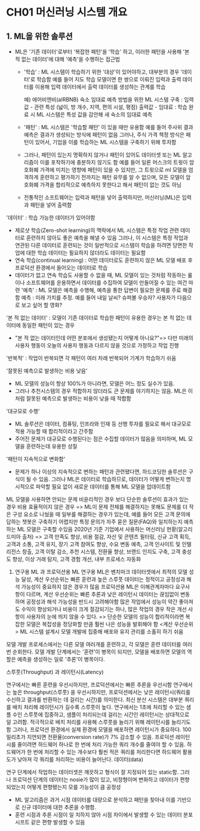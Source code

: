# CH01 머신러닝 시스템 개요

## 1. ML을 위한 솔루션
- ML은 '기존 데이터'로부터 '복잡한 패턴'을 '학습' 하고, 이러한 패턴을 사용해 '본 적 없는 데이터'에 대해 '예측'을 수행하는 접근법
  - '학습' : ML 시스템이 학습하기 위한 '대상'이 있어야하고,
    대부분의 경우 '데이터'로 학습함
    예를 들어 지도 학습 모델이면 한 쌍으로 이뤄진 입력과 출력 데이터를 이용해 입력 데이터에서 출력 데이터를 생성하는  관계를 학습

    예) 에어비엔비(aIRBNB) 숙소 임대료 예측 방법을 위한 ML 시스템 구축
    : 입력값 - 관련 특성 (넓이, 방 개수, 지역, 편의 시설, 평점)
    출력값 - 임대료
    : 학습 완료 시 ML 시스템은 특성 값을 감안해 새 숙소의 임대료 예측

  - '패턴' : ML 시스템은 '학습할 패턴' 이 있을 때만 유용함
    예를 들어 주사위 결과 예측은 결과가 생성되는 방식에 패턴이 없음
    그러나, 주식 가격 책정 방식은 패턴이 있어서, 기업을 이를 학습하는 ML 시스템을 구축하기 위해 투자함
  - 그러나, 패턴이 있는지 명확하지 않거나 패턴이 있어도 데이터셋 또는 ML 알고리즘이 이를 포착하기에 충분하지 않기도 함
  예를 들어 일론 머스크의 트윗이 암호화폐 가격에 미치는 영향에 패턴이 있을 수 있지만, 그 트윗으로 ml 모델을 엄격하게 훈련하고 평가하기 전까지는 패턴 유무를 알 수 없으며, 모든 모델이 암호화폐 가격을 합리적으로 예측하지 못한다고 해서 패턴이 없는 것도 아님

  - 전통적인 소프트웨어는 입력과 패턴을 넣어 출력하지만,
  머신러닝(ML)은 입력과 패턴을 넣어 출력함

'데이터' : 학습 가능한 데이터가 있어야함
- 제로샷 학습(Zero-shot learning)의 맥락에서 ML 시스템은 특정 작업 관련 데이터로 훈련하지 않아도 좋은 예측을 해낼 수 있음
그러나, 이 시스템은 특정 작업과 연관된 다른 데이터로 훈련되는 것이 일반적으로 시스템이 학습을 하려면 당면한 작업에 대한 학습 데이터는 필요하지 않더라도 데이터는 필요함
- 연속 학습(continual learning) : 어떤 데이터로도 훈련하지 않은 ML 모델 배포 후 프로덕션 환경에서 들어오는 데이터로 학습
- 데이터가 없고 연속 학습도 사용할 수 없을 때, ML 모델이 있는 것처럼 작동하는 룰이나 소프트웨어를 운용하면서 데이터를 수집하여 모델이 만들어질 수 있는 여건 마련
'예측' : ML 모델은 예측을 수행해, 예측을 통한 답변이 필요한 문제를 주료 해결함
예측 : 미래 가치를 추정. 예를 들어 내일 날씨? 슈퍼볼 우승자? 사용자가 다음으로 보고 싶어 할 영화?

'본 적 없는 데이터' :
모델이 기존 데이터로 학습한 패턴이 유용한 경우는 본 적 없는 데이터에 동일한 패턴이 있는 경우
- "본 적 없는 데이터인데 어떤 분포에서 생성됐는지 어떻게 아나요?"=> 다만 미래의 사용자 행동이 오늘의 사용자 행동과 다르지 않을 것으로 가정하고 작업 진행

'반복적' :
작업이 반복되면 각 패턴이 여러 차례 반복되어 기계가 학습하기 쉬움

'잘못된 예측으로 발생하는 비용 낮음'
- ML 모델의 성능이 항상 100%가 아니라면, 모델은 어느 정도 실수가 있음.
- 그러나 추천시스템의 경우 적합하지 않더라도 큰 문제를 야기하지는 않음. ML은 이처럼 잘못된 예측으로 발생하는 비용이 낮을 때 적합함

'대규모로 수행'
- ML 솔루션은 데이터, 컴퓨팅, 인프라와 인재 등 선행 투자를 필요로 해서 대규모로 적용 가능할 때 합리적이라고 간주함
- 주어진 문제가 대규모로 수행된다는 점은 수집할 데이터가 많음을 의미하며, ML 모델을 훈련하는데 유용한 성질

'패턴이 지속적으로 변화함'
- 문제가 하나 이상의 지속적으로 변하는 패턴과 관련됐다면, 하드코딩한 솔루션은 구식이 될 수 있음.
그러나 ML은 데이터로 학습하므로, 데이터가 어떻게 변하는지 명시적으로 파악할 필요 없이 새로운 데이터를 통해 ML 모델을 업데이트함

ML 모델을 사용하면 안되는 문제
비윤리적인 경우
보다 단순한 솔루션이 효과가 있는 경우
비용 효율적이지 않은 경우
=> ML이 문제 전체를 해결하지는 못해도 문제를 더 작은 구성 요소로 나눴을 때 일부를 해결하는 경우가 있는데, 예를 들어 모든 고객 문의에 답하는 챗봇은 구축하기 어렵지만 특정 문의가 자주 묻은 질문(FAQ)와 일치하는지 예측하는 ML 모델은 구축할 수있음
2020년 기준 기업에서 사용하는 머신러닝 현황(알고리드미아 출처)
=> 고객 만족도 향상, 비용 절감, 자산 및 콘텐츠 필터링, 신규 고객 획득, 고객과 소통, 고객 유지, 장기 고객 참여도 향상, 수요 변동 예측, 고객 인사이트 및 인텔리전스 창출, 고객 이탈 감소, 추천 시스템, 전환율 향상, 브랜드 인지도 구축, 고객 충성도 향상, 이상 거래 탐지, 고객 경험 개선, 내부 프로세스 자동화
1. 연구용 ML 과 프로덕션용 ML
연구용 ML은 벤치마크 데이터셋에서 최적의 모델 성능 달성, 계산 우선순위는 빠른 훈련과 높은 스루풋 데이터는 정적이고 공정성과 해석 가능성이 중요하지 않은 경우가 많음
프로덕션용 ML은 이해관계자마다 요구사항이 다르며, 계산 우선순위는 빠른 추론과 낮은 레이턴시 데이터는 끊임없이 변동하며 공정성과 해석 가능성을 반드시 고려해야함
많은 작업에서 성능이 약간 좋아져도 수익이 향상되거나 비용이 크게 절감되기는 하나, 많은 작업의 경우 작은 개선 사항이 사용자의 눈에 띄지 않을 수 있다.
=> 단순한 모델의 성능이 합리적이라면 복잡한 모델은 복잡성을 정당화할 만큼 훨씬 나은 성능을 발휘해야 함
<계산 우선순위>
ML 시스템 설계시 모델 개발에 집중해 배포와 유지 관리를 소홀히 하기 쉬움

모델 개발 프로세스에서는 다른 모델 여러개를 훈련하고, 각 모델은 훈련 데이터를 여러번 순회한다.
모델 개발 단계에서는 '훈련'이 병목이 되지만, 모델을 배포하면 모델의 역할은 예측을 생성하는 일로 '추론'이 병목이다.

스루풋(Throughput) 과 레이턴시(Latency)

연구에서는 빠른 훈련을 우선시하지만, 프로덕션에서는 빠른 추론을 우선시함
연구에서는 높은 throughput(스루풋) 을 우선시하지만, 프로덕션에서는 낮은 레이턴시(쿼리를 수신하고 결과를 반환하는 데 걸리는 시간)를 의미한다.
최신 분산 시스템은 대부분 쿼리를 배치 처리해 레이턴시가 길수록 스루풋이 높다.
연구에서는 1초에 처리할 수 있는 샘플 수인 스루풋에 집중하고, 샘플이 처리되는데 걸리는 시간인 레이턴시는 상대적으로 덜 고려함. 적극적으로 배치 처리를 사용해 스루풋을 늘리기 위해 레이턴시를 늘리기도 함
그러나, 프로덕션 환경에서 실제 환경에 모델을 배포하면 레이턴시가 중요하다. 100밀리초가 지연되면 전환율(conversion rate)가 7% 감소할 수 있음.
프로덕션 레이턴시를 줄이려면 하드웨어 하나로 한 번에 처리 가능한 쿼리 개수를 줄여야 할 수 있음. 하드웨어가 한 번에 처리할 수 있는 개수보다 훨씬 적은 쿼리를 처리한다면 하드웨어 활용도가 낮아져 각 쿼리를 처리하는 비용이 늘어난다.
데이터(data)

연구 단계에서 작업하는 데이터셋은 깨끗하고 형식이 잘 지정되어 있는 static함. 그러나 프로덕션 단계의 데이터는 nosie가 많이 있고, 비정형이며 변화하고 데이터가 편향되었는지 어떻게 편향됐는지 모를 가능성이 큼
공정성
- ML 알고리즘은 과거 시점 데이터를 대량으로 분석하고 패턴을 찾아내 이를 기반으로 신규 데이터에 대한 추론을 수행함.
- 훈련 시점과 추론 시점이 일 치하지 않아 시점 차이에서 발생할 수 있는 데이터 분포 시프트 같은 편향 발생할 수 있음